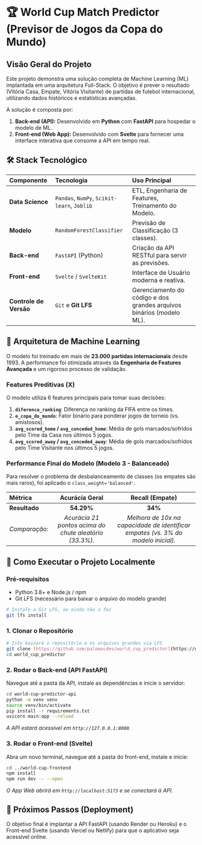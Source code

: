 # 🏆 World Cup Match Predictor (Previsor de Jogos da Copa do Mundo)

## Visão Geral do Projeto

Este projeto demonstra uma solução completa de Machine Learning (ML) implantada em uma arquitetura Full-Stack. O objetivo é prever o resultado (Vitória Casa, Empate, Vitória Visitante) de partidas de futebol internacional, utilizando dados históricos e estatísticas avançadas.

A solução é composta por:
1. **Back-end (API):** Desenvolvido em **Python** com **FastAPI** para hospedar o modelo de ML.
2. **Front-end (Web App):** Desenvolvido com **Svelte** para fornecer uma interface interativa que consome a API em tempo real.

## 🛠️ Stack Tecnológico

| Componente | Tecnologia | Uso Principal |
| :--- | :--- | :--- |
| **Data Science** | `Pandas`, `NumPy`, `Scikit-learn`, `Joblib` | ETL, Engenharia de Features, Treinamento do Modelo. |
| **Modelo** | `RandomForestClassifier` | Previsão de Classificação (3 classes). |
| **Back-end** | `FastAPI` (Python) | Criação da API RESTful para servir as previsões. |
| **Front-end** | `Svelte` / `SvelteKit` | Interface de Usuário moderna e reativa. |
| **Controle de Versão** | `Git` e **Git LFS** | Gerenciamento do código e dos grandes arquivos binários (modelo ML). |

## 🧠 Arquitetura de Machine Learning

O modelo foi treinado em mais de **23.000 partidas internacionais** desde 1993. A performance foi otimizada através da **Engenharia de Features Avançada** e um rigoroso processo de validação.

### Features Preditivas (X)

O modelo utiliza 6 features principais para tomar suas decisões:

1. **`diferenca_ranking`**: Diferença no ranking da FIFA entre os times.
2. **`e_copa_do_mundo`**: Fator binário para ponderar jogos de torneio (vs. amistosos).
3. **`avg_scored_home` / `avg_conceded_home`**: Média de gols marcados/sofridos pelo Time da Casa nos últimos 5 jogos.
4. **`avg_scored_away` / `avg_conceded_away`**: Média de gols marcados/sofridos pelo Time Visitante nos últimos 5 jogos.

### Performance Final do Modelo (Modelo 3 - Balanceado)

Para resolver o problema de desbalanceamento de classes (os empates são mais raros), foi aplicado o `class_weight='balanced'`.

| Métrica | Acurácia Geral | Recall (Empate) |
| :--- | :---: | :---: |
| **Resultado** | **54.29%** | **34%** |
| *Comparação:* | *Acurácia 21 pontos acima do chute aleatório (33.3%).* | *Melhora de 10x na capacidade de identificar empates (vs. 3% do modelo inicial).* |

## 🚀 Como Executar o Projeto Localmente

### Pré-requisitos

* Python 3.8+ e Node.js / npm
* Git LFS (necessário para baixar o arquivo do modelo grande)

```bash
# Instale o Git LFS, se ainda não o fez
git lfs install
```
### 1. Clonar o Repositório
```bash
# Isto baixará o repositório e os arquivos grandes via LFS
git clone [https://github.com/palomacdev/world_cup_predictor](https://github.com/palomacdev/world_cup_predictor)
cd world_cup_predictor
```
### 2. Rodar o Back-end (API FastAPI)
Navegue até a pasta da API, instale as dependências e inicie o servidor:
```bash
cd world-cup-predictor-api
python -m venv venv
source venv/bin/activate
pip install -r requirements.txt
uvicorn main:app --reload
```
*A API estará acessível em `http://127.0.0.1:8000`.*
### 3. Rodar o Front-end (Svelte)
Abra um novo terminal, navegue até a pasta do front-end, instale e inicie:
```bash
cd ../world-cup-frontend 
npm install
npm run dev -- --open
```
*O App Web abrirá em `http://localhost:5173` e se conectará à API.*

## 🔗 Próximos Passos (Deployment)
O objetivo final é implantar a API FastAPI (usando Render ou Heroku) e o Front-end Svelte (usando Vercel ou Netlify) para que o aplicativo seja acessível online.


